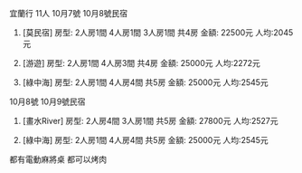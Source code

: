 宜蘭行 11人
10月7號 10月8號民宿

1. [莫民宿]
房型: 2人房1間 4人房1間 3人房1間 共4房
金額: 22500元 人均:2045元

2. [游遊]
房型: 2人房1間 4人房3間 共4房
金額: 25000元 人均:2272元

3. [綠中海]
房型: 2人房1間 4人房4間 共5房
金額: 25000元 人均:2545元

10月8號 10月9號民宿

1. [畫水River]
房型: 2人房4間 3人房1間 共5房
金額: 27800元 人均:2527元

2. [綠中海]
房型: 2人房1間 4人房4間 共5房
金額: 25000元 人均:2545元

都有電動麻將桌 都可以烤肉
